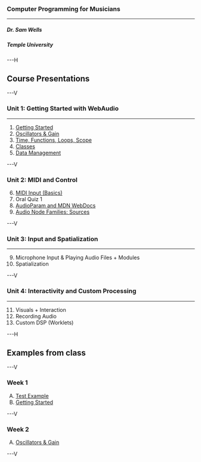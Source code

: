 ### Computer Programming for Musicians

---
##### Dr. Sam Wells
##### Temple University
---H
<!-- .slide: id="presentations" -->
## Course Presentations

---V
<!-- .slide: id="presentations.Unit.1" -->
### Unit 1: Getting Started with WebAudio

---
1. [Getting Started](presentations/week1.html)
2. [Oscillators & Gain](presentations/week2.html)
3. [Time, Functions, Loops, Scope](presentations/week3.html)
4. [Classes](presentations/week4.html)
5. [Data Management](presentations/week5.html)

---V

<!-- .slide: id="presentations.Unit.2" -->
### Unit 2: MIDI and Control
6. [MIDI Input (Basics)](presentations/week6.html)
7. Oral Quiz 1
8. [AudioParam and MDN WebDocs](presentations/week8.html)
9. [Audio Node Families: Sources](presentations/week9.html)

---V

### Unit 3: Input and Spatialization

---
9. Microphone Input & Playing Audio Files + Modules
10. Spatialization

---V
### Unit 4: Interactivity and Custom Processing

---
11. Visuals + Interaction
12. Recording Audio
13. Custom DSP (Worklets)

---H

## Examples from class

---V
### Week 1
<ol style="list-style-type: upper-alpha;">
    <li>
        <a href="../examples/ic-1a-additive-synth/index.html">Test Example</a>
    </li>
    <li>
        <a href="../examples/ic-1b-getting-started/index.html">Getting Started</a>
    </li>
</ol>

---V

### Week 2
<ol style="list-style-type: upper-alpha;">
    <li>
        <a href="../examples/ic-2a-multiOscillator/index.html">Oscillators & Gain</a>
    </li>

</ol>

---V


